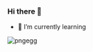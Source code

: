 ### Hi there 👋


- 🌱 I’m currently learning

![pngegg](https://user-images.githubusercontent.com/102413282/179756818-9af3d792-b12d-418a-a1f8-a9a7faa51a5b.png)


